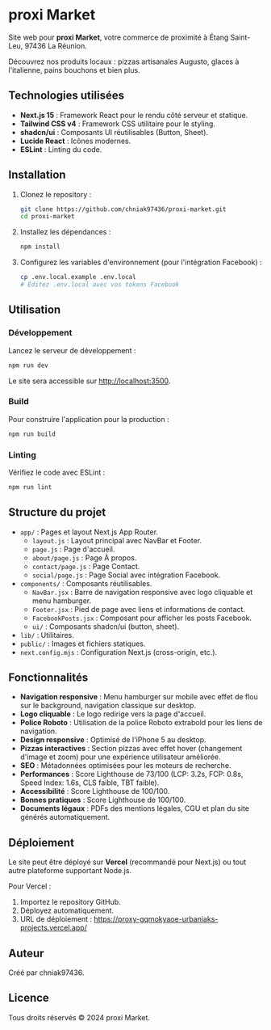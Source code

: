 # proxi Market

Site web pour **proxi Market**, votre commerce de proximité à Étang Saint-Leu, 97436 La Réunion.

Découvrez nos produits locaux : pizzas artisanales Augusto, glaces à l'italienne, pains bouchons et bien plus.

## Technologies utilisées

- **Next.js 15** : Framework React pour le rendu côté serveur et statique.
- **Tailwind CSS v4** : Framework CSS utilitaire pour le styling.
- **shadcn/ui** : Composants UI réutilisables (Button, Sheet).
- **Lucide React** : Icônes modernes.
- **ESLint** : Linting du code.

## Installation

1. Clonez le repository :
   ```bash
   git clone https://github.com/chniak97436/proxi-market.git
   cd proxi-market
   ```

2. Installez les dépendances :
   ```bash
   npm install
   ```

3. Configurez les variables d'environnement (pour l'intégration Facebook) :
   ```bash
   cp .env.local.example .env.local
   # Éditez .env.local avec vos tokens Facebook
   ```

## Utilisation

### Développement
Lancez le serveur de développement :
```bash
npm run dev
```
Le site sera accessible sur [http://localhost:3500](http://localhost:3500).

### Build
Pour construire l'application pour la production :
```bash
npm run build
```

### Linting
Vérifiez le code avec ESLint :
```bash
npm run lint
```

## Structure du projet

- `app/` : Pages et layout Next.js App Router.
  - `layout.js` : Layout principal avec NavBar et Footer.
  - `page.js` : Page d'accueil.
  - `about/page.js` : Page À propos.
  - `contact/page.js` : Page Contact.
  - `social/page.js` : Page Social avec intégration Facebook.
- `components/` : Composants réutilisables.
  - `NavBar.jsx` : Barre de navigation responsive avec logo cliquable et menu hamburger.
  - `Footer.jsx` : Pied de page avec liens et informations de contact.
  - `FacebookPosts.jsx` : Composant pour afficher les posts Facebook.
  - `ui/` : Composants shadcn/ui (button, sheet).
- `lib/` : Utilitaires.
- `public/` : Images et fichiers statiques.
- `next.config.mjs` : Configuration Next.js (cross-origin, etc.).

## Fonctionnalités

- **Navigation responsive** : Menu hamburger sur mobile avec effet de flou sur le background, navigation classique sur desktop.
- **Logo cliquable** : Le logo redirige vers la page d'accueil.
- **Police Roboto** : Utilisation de la police Roboto extrabold pour les liens de navigation.
- **Design responsive** : Optimisé de l'iPhone 5 au desktop.
- **Pizzas interactives** : Section pizzas avec effet hover (changement d'image et zoom) pour une expérience utilisateur améliorée.
- **SEO** : Métadonnées optimisées pour les moteurs de recherche.
- **Performances** : Score Lighthouse de 73/100 (LCP: 3.2s, FCP: 0.8s, Speed Index: 1.6s, CLS faible, TBT faible).
- **Accessibilité** : Score Lighthouse de 100/100.
- **Bonnes pratiques** : Score Lighthouse de 100/100.
- **Documents légaux** : PDFs des mentions légales, CGU et plan du site générés automatiquement.

## Déploiement

Le site peut être déployé sur **Vercel** (recommandé pour Next.js) ou tout autre plateforme supportant Node.js.

Pour Vercel :
1. Importez le repository GitHub.
2. Déployez automatiquement.
3. URL de déploiement : https://proxy-gqmokyaoe-urbaniaks-projects.vercel.app/

## Auteur

Créé par chniak97436.

## Licence

Tous droits réservés © 2024 proxi Market.
